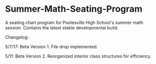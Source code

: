 # Summer-Math-Seating-Program
A seating chart program for Poolesville High School's summer math session. Contains the latest stable developmental build.

Changelog:

5/7/17: Beta Version 1. File drop implemented.

5/11: Beta Version 2. Reorganized interior class structures for efficiency.
